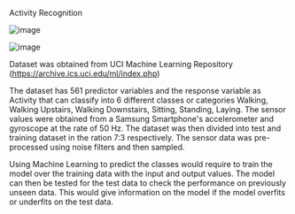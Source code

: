 Activity Recognition

![image](https://user-images.githubusercontent.com/45201620/92718485-853d3a80-f37f-11ea-8a5e-8133aef869d1.png)

![image](https://user-images.githubusercontent.com/45201620/92718208-25df2a80-f37f-11ea-9c2d-feaa141c39fa.png)

Dataset was obtained from UCI Machine Learning Repository (https://archive.ics.uci.edu/ml/index.php)

The dataset has 561 predictor variables and the response variable as Activity that can classify into 6 different classes or categories Walking, Walking Upstairs, Walking Downstairs, Sitting, Standing, Laying. The sensor values were obtained from a Samsung Smartphone's accelerometer and gyroscope at the rate of 50 Hz. The dataset was then divided into test and training dataset in the ration 7:3 respectively.
The sensor data was pre-processed using noise filters and then sampled.

Using Machine Learning to predict the classes would require to train the model over the training data with the input and output values. The model can then be tested for the test data to check the performance on previously unseen data. This would give information on the model if the model overfits or underfits on the test data.

